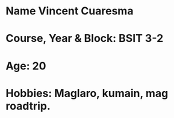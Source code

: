 <!DOCTYPE html>
<html lang="en">
<head>
    <meta charset="UTF-8">
    <meta name="viewport" content="width=device-width, initial-scale=1.0">
    <title>About Page</title>
</head>
<body>
    <h1>Name  Vincent Cuaresma</h1>
    <h1>Course, Year & Block: BSIT 3-2 </h1>
    <h1>Age: 20</h1>
    <h1>Hobbies: Maglaro, kumain, mag roadtrip.</h1>
</body>
</html>
